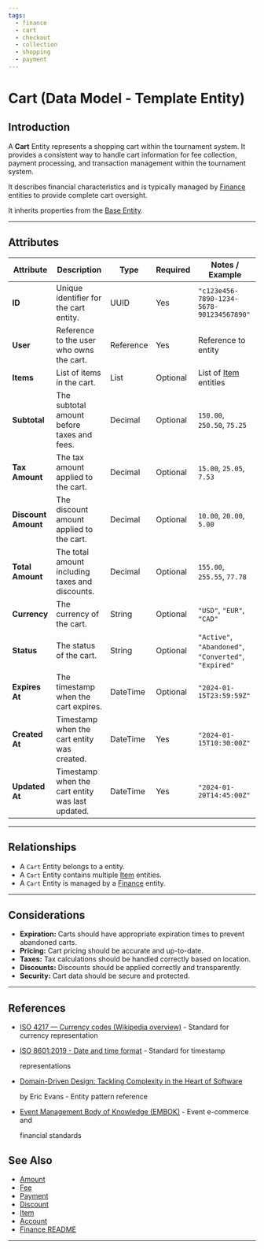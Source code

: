 ```yaml
---
tags:
  - finance
  - cart
  - checkout
  - collection
  - shopping
  - payment
---
```


# **Cart** (Data Model - Template Entity)

## **Introduction**

A **Cart** Entity represents a shopping cart within the tournament system. It provides a consistent way to handle cart
information for fee collection, payment processing, and transaction management within the tournament system.

It describes financial characteristics and is typically managed by [Finance](../finance/finance.md)
entities to provide complete cart oversight.

It inherits properties from the [Base Entity](../foundation/base_entity.md).

---

## **Attributes**

| Attribute           | Description                                      | Type      | Required | Notes / Example                                             |
| ------------------- | ------------------------------------------------ | --------- | -------- | ----------------------------------------------------------- |
| **ID**              | Unique identifier for the cart entity.           | UUID      | Yes      | `"c123e456-7890-1234-5678-901234567890"`                    |
| **User**            | Reference to the user who owns the cart.         | Reference | Yes      | Reference to entity                                         |
| **Items**           | List of items in the cart.                       | List      | Optional | List of [Item](../inventory/item.md) entities |
| **Subtotal**        | The subtotal amount before taxes and fees.       | Decimal   | Optional | `150.00`, `250.50`, `75.25`                                 |
| **Tax Amount**      | The tax amount applied to the cart.              | Decimal   | Optional | `15.00`, `25.05`, `7.53`                                    |
| **Discount Amount** | The discount amount applied to the cart.         | Decimal   | Optional | `10.00`, `20.00`, `5.00`                                    |
| **Total Amount**    | The total amount including taxes and discounts.  | Decimal   | Optional | `155.00`, `255.55`, `77.78`                                 |
| **Currency**        | The currency of the cart.                        | String    | Optional | `"USD"`, `"EUR"`, `"CAD"`                                   |
| **Status**          | The status of the cart.                          | String    | Optional | `"Active"`, `"Abandoned"`, `"Converted"`, `"Expired"`       |
| **Expires At**      | The timestamp when the cart expires.             | DateTime  | Optional | `"2024-01-15T23:59:59Z"`                                    |
| **Created At**      | Timestamp when the cart entity was created.      | DateTime  | Yes      | `"2024-01-15T10:30:00Z"`                                    |
| **Updated At**      | Timestamp when the cart entity was last updated. | DateTime  | Yes      | `"2024-01-20T14:45:00Z"`                                    |

---

## **Relationships**

- A `Cart` Entity belongs to a entity.
- A `Cart` Entity contains multiple [Item](../inventory/item.md) entities.
- A `Cart` Entity is managed by a [Finance](../finance/finance.md) entity.

---

## **Considerations**

- **Expiration:** Carts should have appropriate expiration times to prevent abandoned carts.
- **Pricing:** Cart pricing should be accurate and up-to-date.
- **Taxes:** Tax calculations should be handled correctly based on location.
- **Discounts:** Discounts should be applied correctly and transparently.
- **Security:** Cart data should be secure and protected.

---

## References

- [ISO 4217 — Currency codes (Wikipedia overview)](https://en.wikipedia.org/wiki/ISO_4217) - Standard for currency representation
- [ISO 8601:2019 - Date and time format](https://www.iso.org/standard/70907.html) - Standard for timestamp

  representations

- [Domain-Driven Design: Tackling Complexity in the Heart of Software](https://www.amazon.com/Domain-Driven-Design-Tackling-Complexity-Software/dp/0321125215)

  by Eric Evans - Entity pattern reference

- [Event Management Body of Knowledge (EMBOK)](https://www.embok.org/index.php/embok-model) - Event e-commerce and

  financial standards

## See Also

- [Amount](../finance/amount.md)
- [Fee](../finance/fee.md)
- [Payment](../finance/payment.md)
- [Discount](../finance/discount.md)
- [Item](../inventory/item.md)
- [Account](../identity/account/account.md)
- [Finance README](../finance/README.md)

---
